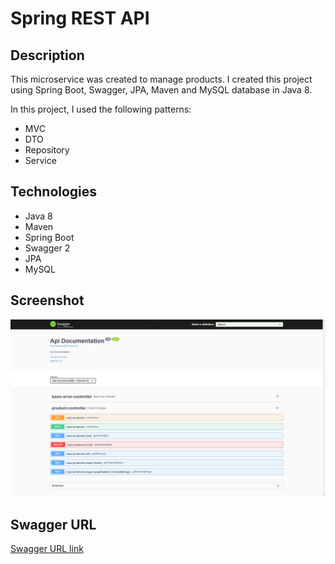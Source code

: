 # Spring REST API
## Description
This microservice was created to manage products.
I created this project using Spring Boot, Swagger, JPA, Maven and MySQL database in Java 8.

In this project, I used the following patterns:
* MVC
* DTO
* Repository
* Service

## Technologies
* Java 8
* Maven
* Spring Boot
* Swagger 2
* JPA
* MySQL

## Screenshot
![Swagger API screenshot](./rest-api.png)

## Swagger URL
[Swagger URL link](http://localhost:8080/swagger-ui/index.html)

